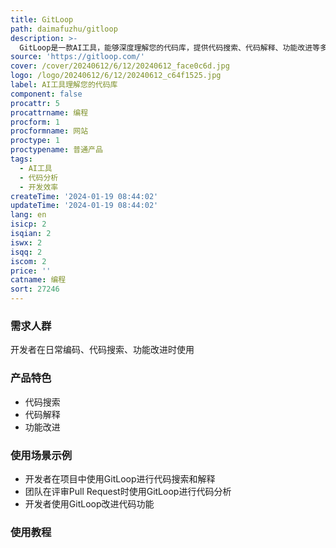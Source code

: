 ```yaml
---
title: GitLoop
path: daimafuzhu/gitloop
description: >-
  GitLoop是一款AI工具，能够深度理解您的代码库，提供代码搜索、代码解释、功能改进等多种功能。其优势在于智能化的代码分析和理解能力，定价灵活多样，定位于提升开发效率和代码质量。
source: 'https://gitloop.com/'
cover: /cover/20240612/6/12/20240612_face0c6d.jpg
logo: /logo/20240612/6/12/20240612_c64f1525.jpg
label: AI工具理解您的代码库
component: false
procattr: 5
procattrname: 编程
procform: 1
procformname: 网站
proctype: 1
proctypename: 普通产品
tags:
  - AI工具
  - 代码分析
  - 开发效率
createTime: '2024-01-19 08:44:02'
updateTime: '2024-01-19 08:44:02'
lang: en
isicp: 2
isqian: 2
iswx: 2
isqq: 2
iscom: 2
price: ''
catname: 编程
sort: 27246
---
```




### 需求人群
开发者在日常编码、代码搜索、功能改进时使用

### 产品特色
- 代码搜索
- 代码解释
- 功能改进

### 使用场景示例
- 开发者在项目中使用GitLoop进行代码搜索和解释
- 团队在评审Pull Request时使用GitLoop进行代码分析
- 开发者使用GitLoop改进代码功能

### 使用教程


  

